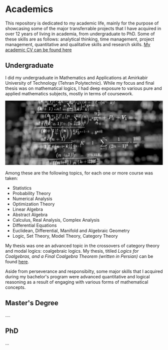 # Academics
This repository is dedicated to my academic life, mainly for the purpose of showcasing some of the major transferrable projects that I have acquired in over 12 years of living in academia, from undergraduate to PhD. Some of these skills are as follows: analytical thinking, time management, project management, quantitative and qualitative skills and research skills. [My academic CV can be found here](https://drive.google.com/file/d/1ITlkwcnUVF85qjkpPhkJ4s8CWt6H3TVl/view?usp=sharing)


## Undergraduate
I did my undergraduate in Mathematics and Applications at Amirkabir University of Technology (Tehran Polytechnic). While my focus and final thesis was on mathematical logics, I had deep exposure to various pure and applied mathematics subjects, mostly in terms of coursework. 

![Screenshot](math.jpg)

Among these are the following topics, for each one or more course was taken:
- Statistics
- Probability Theory
- Numerical Analysis
- Optimization Theory
- Linear Algebra
- Abstract Algebra
- Calculus, Real Analysis, Complex Analysis
- Differential Equations
- Euclidean, Differential, Manifold and Algebraic Geometry
- Logic, Set Theory, Model Theory, Category Theory

My thesis was one an advanced topic in the crossovers of category theory and modal logics: coalgebraic logics. My thesis, titiled *Logics for Coalgebras, and a Final Coalgebra Theorem (written in Persian)* can be found [here](http://amirkiani.ucalgaryblogs.ca/files/2020/10/Logics-For-Coalgebras-and-a-Final-Coalgebra-Theorem.pdf).

Aside from perseverance and responsibilty, some major skills that I acquired during my bachelor's program were advanced quantitative and logical reasoning as a result of engaging with various forms of mathematical concepts.

## Master's Degree
....

## PhD

...
